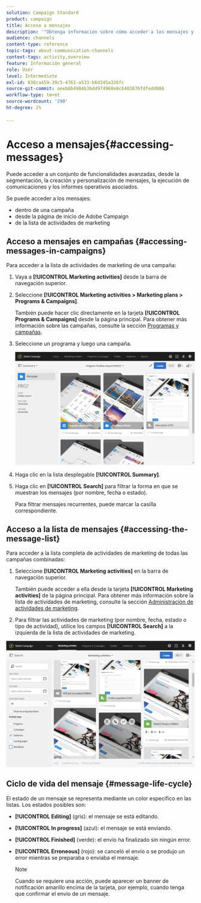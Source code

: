 ```yaml
---
solution: Campaign Standard
product: campaign
title: Acceso a mensajes
description: '"Obtenga información sobre cómo acceder a los mensajes y sus funcionalidades avanzadas: creación, segmentación, personalización, ejecución y creación de informes."'
audience: channels
content-type: reference
topic-tags: about-communication-channels
context-tags: activity,overview
feature: Información general
role: User
level: Intermediate
exl-id: 830ca459-39c5-4761-a533-b6d345a326fc
source-git-commit: aeeb6b4984b3bdd974960e8c6403876fdfedd886
workflow-type: tm+mt
source-wordcount: '290'
ht-degree: 2%

---
```


# Acceso a mensajes{#accessing-messages}

Puede acceder a un conjunto de funcionalidades avanzadas, desde la segmentación, la creación y personalización de mensajes, la ejecución de comunicaciones y los informes operativos asociados.

Se puede acceder a los mensajes:

* dentro de una campaña
* desde la página de inicio de Adobe Campaign
* de la lista de actividades de marketing

## Acceso a mensajes en campañas {#accessing-messages-in-campaigns}

Para acceder a la lista de actividades de marketing de una campaña:

1. Vaya a **[!UICONTROL Marketing activities]** desde la barra de navegación superior.
1. Seleccione **[!UICONTROL Marketing activities > Marketing plans > Programs & Campaigns]**.

   También puede hacer clic directamente en la tarjeta **[!UICONTROL Programs & Campaigns]** desde la página principal. Para obtener más información sobre las campañas, consulte la sección [Programas y campañas](../../start/using/programs-and-campaigns.md).

1. Seleccione un programa y luego una campaña.

   ![](assets/delivery_list_1.png)

1. Haga clic en la lista desplegable **[!UICONTROL Summary]**.
1. Haga clic en **[!UICONTROL Search]** para filtrar la forma en que se muestran los mensajes (por nombre, fecha o estado).

   Para filtrar mensajes recurrentes, puede marcar la casilla correspondiente.

## Acceso a la lista de mensajes {#accessing-the-message-list}

Para acceder a la lista completa de actividades de marketing de todas las campañas combinadas:

1. Seleccione **[!UICONTROL Marketing activities]** en la barra de navegación superior.

   También puede acceder a ella desde la tarjeta **[!UICONTROL Marketing activities]** de la página principal. Para obtener más información sobre la lista de actividades de marketing, consulte la sección [Administración de actividades de marketing](../../start/using/marketing-activities.md#creating-a-marketing-activity).

1. Para filtrar las actividades de marketing (por nombre, fecha, estado o tipo de actividad), utilice los campos **[!UICONTROL Search]** a la izquierda de la lista de actividades de marketing.

![](assets/delivery_list_2.png)

## Ciclo de vida del mensaje {#message-life-cycle}

El estado de un mensaje se representa mediante un color específico en las listas. Los estados posibles son:

* **[!UICONTROL Editing]** (gris): el mensaje se está editando.
* **[!UICONTROL In progress]** (azul): el mensaje se está enviando.
* **[!UICONTROL Finished]** (verde): el envío ha finalizado sin ningún error.
* **[!UICONTROL Erroneous]** (rojo): se canceló el envío o se produjo un error mientras se preparaba o enviaba el mensaje.

   >[!NOTE]
   >
   >Cuando se requiere una acción, puede aparecer un banner de notificación amarillo encima de la tarjeta, por ejemplo, cuando tenga que confirmar el envío de un mensaje.
